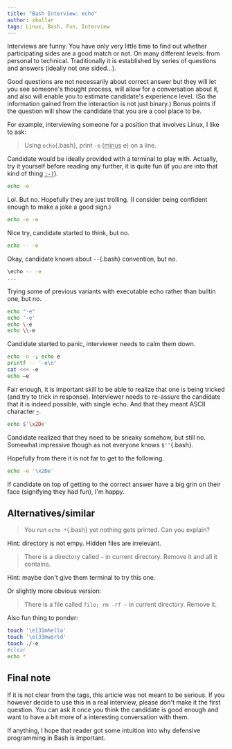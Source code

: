 ```yaml
---
title: "Bash Interview: echo"
author: xkollar
tags: Linux, Bash, Fun, Interview
---
```

Interviews are funny. You have only very little time
to find out whether participating sides are a good match or not.
On many different levels: from personal to technical.
Traditionally it is established by series of questions
and answers (ideally not one sided...).

Good questions are not necessarily about correct answer but they will
let you see someone's thought process, will allow for a conversation about it,
and also will enable you to estimate candidate's experience level. (So the
information gained from the interaction is not just binary.) Bonus points
if the question will show the candidate that you are a cool place to be.

For example, interviewing someone for a position that involves Linux,
I like to ask:

> Using `echo`{.bash}, print `-e` (<abbr title="ASCII HEX 2D">minus</abbr> e) on a line.

Candidate would be ideally provided with a terminal to play with. Actually, try
it yourself before reading any further, it is quite fun (if you are into that
kind of thing <abbr title="😉 :wink:">`;-)`</abbr>).

```bash
echo -e
```

Lol. But no. Hopefully they are just trolling.
(I consider being confident enough to make a joke a good sign.)

```bash
echo -e -e
```

Nice try, candidate started to think, but no.

```bash
echo -- -e
```

Okay, candidate knows about `--`{.bash} convention, but no.

```bash
\echo -- -e
...
```

Trying some of previous variants with executable echo rather than builtin one,
but no.

```bash
echo "-e"
echo '-e'
echo \-e
echo \\-e
```

Candidate started to panic, interviewer needs to calm them down.

```bash
echo -n -; echo e
printf -- '-e\n'
cat <<< -e
echo –e
```

Fair enough, it is important skill to be able to realize that one is being
tricked (and try to trick in response). Interviewer needs to re-assure the
candidate that it is indeed possible, with single echo. And that they meant
ASCII character <abbr title="HEX 2D">-</abbr>.

```bash
echo $'\x2De'
```

Candidate realized that they need to be sneaky somehow, but
still no. Somewhat impressive though as not everyone knows `$''`{.bash}.

Hopefully from there it is not far to get to the following.

```bash
echo -e '\x2De'
```

If candidate on top of getting to the correct answer have
a big grin on their face (signifying they had fun), I'm happy.

## Alternatives/similar

> You run `echo *`{.bash} yet nothing gets printed. Can you explain?

Hint: directory is not empy. Hidden files are irrelevant.

> There is a directory called `~` in current directory. Remove it and
> all it contains.

Hint: maybe don't give them terminal to try this one.

Or slightly more obvious version:

> There is a file called `file; rm -rf ~` in current directory. Remove it.

Also fun thing to ponder:

```bash
touch '\e[31mhello'
touch '\e[33mworld'
touch ./-e
#clear
echo *
```

## Final note

If it is not clear from the tags, this article was not meant to be serious. If
you however decide to use this in a real interview, please don't make it the
first question. You can ask it once you think the candidate is good enough
and want to have a bit more of a interesting conversation with them.

If anything, I hope that reader got some intuition into why defensive
programming in Bash is important.
